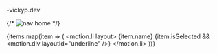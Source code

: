 


-vickyp.dev


{/* <img
  src="https://upload.wikimedia.org/wikipedia/commons/thumb/f/f7/Bananas.svg/320px-Bananas.svg.png"
  title="/Home"
  alt="nav home"
  className="navIconImg"
/> */}


            

{items.map(item => (
   <motion.li layout>
      {item.name}
      {item.isSelected && <motion.div layoutId="underline" />}
   </motion.li>
))}





